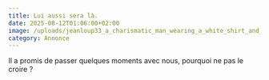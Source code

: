 ```yaml
---
title: Lui aussi sera là.
date: 2025-08-12T01:06:00+02:00
image: /uploads/jeanloup33_a_charismatic_man_wearing_a_white_shirt_and_sungla_9ded6502-4356-4d8b-9f88-bb7a648c8e50_0.webp
category: Annonce
---
```

Il a promis de passer quelques moments avec nous, pourquoi ne pas le croire ?
